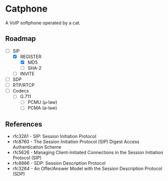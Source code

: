 # Catphone

A VoIP softphone operated by a cat.

## Roadmap

- [ ] SIP
	- [x] REGISTER
		- [x] MD5
		- [ ] SHA-2
	- [ ] INVITE
- [ ] SDP
- [ ] RTP/RTCP
- [ ] Codecs
	- [ ] G.711
		- [ ] PCMU (µ-law)
		- [ ] PCMA (a-law)

## References

- rfc3261 - SIP: Session Initiation Protocol
- rfc8760 - The Session Initiation Protocol (SIP) Digest Access Authentication Scheme
- rfc5626 - Managing Client-Initiated Connections in the Session Initiation Protocol (SIP)
- rfc8866 - SDP: Session Description Protocol
- rfc3264 - An Offer/Answer Model with the Session Description Protocol (SDP)
